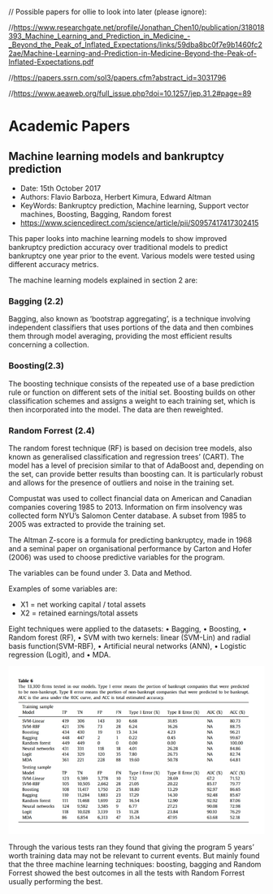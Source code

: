 // Possible papers for ollie to look into later (please ignore):

//https://www.researchgate.net/profile/Jonathan_Chen10/publication/318018393_Machine_Learning_and_Prediction_in_Medicine_-_Beyond_the_Peak_of_Inflated_Expectations/links/59dba8bc0f7e9b1460fc22ae/Machine-Learning-and-Prediction-in-Medicine-Beyond-the-Peak-of-Inflated-Expectations.pdf

//https://papers.ssrn.com/sol3/papers.cfm?abstract_id=3031796

//https://www.aeaweb.org/full_issue.php?doi=10.1257/jep.31.2#page=89

# Academic Papers #

## Machine learning models and bankruptcy prediction ##

* Date: 15th October 2017
* Authors: Flavio Barboza, Herbert Kimura, Edward Altman
* KeyWords: Bankruptcy prediction, Machine learning, Support vector machines, Boosting, Bagging, Random forest
* https://www.sciencedirect.com/science/article/pii/S0957417417302415

This paper looks into machine learning models to show improved bankruptcy prediction accuracy over traditional models to predict bankruptcy one year prior to the event. Various models were tested using different accuracy metrics.

The machine learning models explained in section 2 are:

### Bagging (2.2) ### 
Bagging, also known as ‘bootstrap aggregating’, is a technique involving independent classifiers that uses portions of the data and then combines them through model averaging, providing the most efficient results concerning a collection.

### Boosting(2.3) ###
The boosting technique consists of the repeated use of a base prediction rule or function on different sets of the initial set. Boosting builds on other classification schemes and assigns a weight to each training set, which is then incorporated into the model. The data are then reweighted.

### Random Forrest (2.4) ###
The random forest technique (RF) is based on decision tree models, also known as generalised classification and regression trees’ (CART). The model has a level of precision similar to that of AdaBoost and, depending on the set, can provide better results than boosting can. It is particularly robust and allows for the presence of outliers and noise in the training set.

Compustat was used to collect financial data on American and Canadian companies covering 1985 to 2013. Information on firm insolvency was collected form NYU’s Salomon Center database. A subset from 1985 to 2005 was extracted to provide the training set.

The Altman Z-score is a formula for predicting bankruptcy, made in 1968 and a seminal paper on organisational performance by Carton and Hofer (2006) was used to choose predictive variables for the program.

The variables can be found under 3. Data and Method.

Examples of some variables are:
* X1 = net working capital / total assets
* X2 = retained earnings/total assets

Eight techniques were applied to the datasets:
• Bagging,
• Boosting,
• Random forest (RF),
• SVM with two kernels: linear (SVM-Lin) and radial basis function(SVM-RBF),
• Artificial neural networks (ANN),
• Logistic regression (Logit), and
• MDA. 

![alt text]( https://github.com/stdlibdoh/swproj-l/blob/master/docs/images/ap_table7.jpg "table 7")

Through the various tests ran they found that giving the program 5 years’ worth training data may not be relevant to current events. But mainly found that the three machine learning techniques: boosting, bagging and Random Forrest showed the best outcomes in all the tests with Random Forrest usually performing the best.


